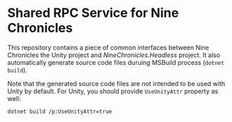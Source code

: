 Shared RPC Service for Nine Chronicles
======================================

This repository contains a piece of common interfaces between Nine Chronicles
the Unity project and *NineChronicles.Headless* project.  It also automatically
generate source code files duruing MSBuild process (`dotnet build`).

Note that the generated source code files are not intended to be used with
Unity by default.  For Unity, you should provide `UseUnityAttr` property as
well:

    dotnet build /p:UseUnityAttr=true